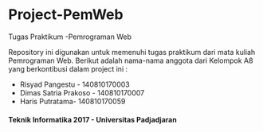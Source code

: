 # Project-PemWeb
Tugas Praktikum -Pemrograman Web

Repository ini digunakan untuk memenuhi tugas praktikum dari mata kuliah Pemrograman Web. Berikut adalah nama-nama anggota dari Kelompok A8 yang berkontibusi dalam project ini :

   * Risyad Pangestu - 140810170003
   * Dimas Satria Prakoso - 140810170007
   * Haris Putratama- 140810170059

#### Teknik Informatika 2017 - Universitas Padjadjaran ####

